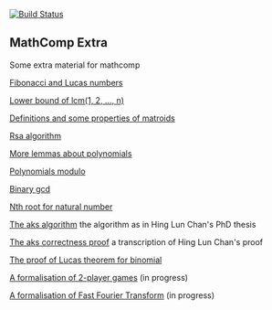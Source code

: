 [![Build Status](https://travis-ci.org/thery/mathcomp-extra.svg?branch=master)](https://travis-ci.org/thery/mathcomp-extra)

## MathComp Extra


Some extra material for mathcomp

 [Fibonacci and Lucas numbers](./fib.v)

 [Lower bound of lcm(1, 2, ..., n)](./lcm_lbound.v)

 [Definitions and some properties of matroids](./matroid.v)

 [Rsa algorithm](./rsa.v)

 [More lemmas about polynomials](./more_thm.v)

 [Polynomials modulo](./divpoly.v)

 [Binary gcd](./bgcdn.v)

 [Nth root for natural number](./rootn.v)

 [The aks algorithm](./aks_algo.v)  the algorithm as in Hing Lun Chan's PhD thesis
 
 [The aks correctness proof](./aks.v)  a transcription of Hing Lun Chan's proof
 
 [The proof of Lucas theorem for binomial](./digitn.v)

 [A formalisation of 2-player games](./tplayer.v) (in progress)

 [A formalisation of Fast Fourier Transform](./fft.v) (in progress)